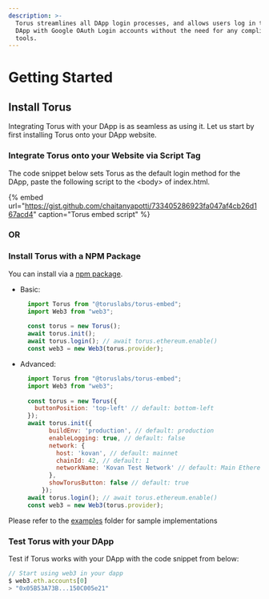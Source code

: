 ```yaml
---
description: >-
  Torus streamlines all DApp login processes, and allows users log in to your
  DApp with Google OAuth Login accounts without the need for any complicated
  tools.
---
```


# Getting Started

## Install Torus

Integrating Torus with your DApp is as seamless as using it. Let us start by first installing Torus onto your DApp website.

### Integrate Torus onto your Website via Script Tag

The code snippet below sets Torus as the default login method for the DApp, paste the following script to the &lt;body&gt; of index.html.

{% embed url="https://gist.github.com/chaitanyapotti/733405286923fa047af4cb26d167acd4" caption="Torus embed script" %}

### OR

### Install Torus with a NPM Package

You can install via a [npm package](https://www.npmjs.com/package/@toruslabs/torus-embed).

- Basic:

  ```js
    import Torus from "@toruslabs/torus-embed";
    import Web3 from "web3";
    
    const torus = new Torus();
    await torus.init();
    await torus.login(); // await torus.ethereum.enable()
    const web3 = new Web3(torus.provider);
  ```

- Advanced:
    
  ```js
    import Torus from "@toruslabs/torus-embed";
    import Web3 from "web3";
    
    const torus = new Torus({
      buttonPosition: 'top-left' // default: bottom-left
    });
    await torus.init({
          buildEnv: 'production', // default: production
          enableLogging: true, // default: false
          network: {
            host: 'kovan', // default: mainnet
            chainId: 42, // default: 1
            networkName: 'Kovan Test Network' // default: Main Ethereum Network
          },
          showTorusButton: false // default: true
        });
    await torus.login(); // await torus.ethereum.enable()
    const web3 = new Web3(torus.provider);
  ```


Please refer to the [examples](https://github.com/torusresearch/torus-embed/tree/master/examples) folder for sample implementations

### Test Torus with your DApp

Test if Torus works with your DApp with the code snippet from below:

```js
// Start using web3 in your dapp
$ web3.eth.accounts[0]
> "0x05B53A73B...150C005e21"
```

### 

